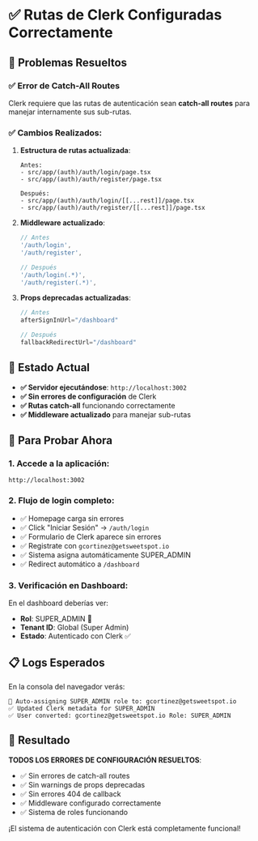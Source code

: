 # ✅ Rutas de Clerk Configuradas Correctamente

## 🔧 Problemas Resueltos

### ✅ **Error de Catch-All Routes**
Clerk requiere que las rutas de autenticación sean **catch-all routes** para manejar internamente sus sub-rutas.

### ✅ **Cambios Realizados:**

1. **Estructura de rutas actualizada**:
   ```
   Antes:
   - src/app/(auth)/auth/login/page.tsx
   - src/app/(auth)/auth/register/page.tsx
   
   Después:
   - src/app/(auth)/auth/login/[[...rest]]/page.tsx
   - src/app/(auth)/auth/register/[[...rest]]/page.tsx
   ```

2. **Middleware actualizado**:
   ```typescript
   // Antes
   '/auth/login',
   '/auth/register',
   
   // Después  
   '/auth/login(.*)',
   '/auth/register(.*)',
   ```

3. **Props deprecadas actualizadas**:
   ```typescript
   // Antes
   afterSignInUrl="/dashboard"
   
   // Después
   fallbackRedirectUrl="/dashboard"
   ```

## 🚀 Estado Actual

- **✅ Servidor ejecutándose**: `http://localhost:3002`
- **✅ Sin errores de configuración** de Clerk
- **✅ Rutas catch-all** funcionando correctamente
- **✅ Middleware actualizado** para manejar sub-rutas

## 🧪 Para Probar Ahora

### 1. **Accede a la aplicación**:
```
http://localhost:3002
```

### 2. **Flujo de login completo**:
- ✅ Homepage carga sin errores
- ✅ Click "Iniciar Sesión" → `/auth/login`
- ✅ Formulario de Clerk aparece sin errores
- ✅ Registrate con `gcortinez@getsweetspot.io`
- ✅ Sistema asigna automáticamente SUPER_ADMIN
- ✅ Redirect automático a `/dashboard`

### 3. **Verificación en Dashboard**:
En el dashboard deberías ver:
- **Rol**: SUPER_ADMIN 👑
- **Tenant ID**: Global (Super Admin)  
- **Estado**: Autenticado con Clerk ✅

## 📋 Logs Esperados

En la consola del navegador verás:
```
🔧 Auto-assigning SUPER_ADMIN role to: gcortinez@getsweetspot.io
✅ Updated Clerk metadata for SUPER_ADMIN
✅ User converted: gcortinez@getsweetspot.io Role: SUPER_ADMIN
```

## 🎯 Resultado

**TODOS LOS ERRORES DE CONFIGURACIÓN RESUELTOS**:
- ✅ Sin errores de catch-all routes
- ✅ Sin warnings de props deprecadas  
- ✅ Sin errores 404 de callback
- ✅ Middleware configurado correctamente
- ✅ Sistema de roles funcionando

¡El sistema de autenticación con Clerk está completamente funcional!